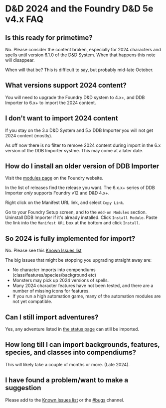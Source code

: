 # D&D 2024 and the Foundry D&D 5e v4.x FAQ

## Is this ready for primetime?

No. Please consider the content broken, especially for 2024 characters and spells until version 6.1.0 of the D&D System.
When that happens this note will disappear.

When will that be? This is difficult to say, but probably mid-late October.

## What versions support 2024 content?

You will need to upgrade the Foundry D&D system to 4.x+, and DDB Importer to 6.x+ to import the 2024 content.

## I don't want to import 2024 content

If you stay on the 3.x D&D System and 5.x DDB Importer you will not get 2024 content (mostly).

As off now there is no filter to remove 2024 content during import in the 6.x version of the DDB Importer systme. This may come at a later date.

## How do I install an older version of DDB Importer

Visit the [modules page](https://foundryvtt.com/packages/ddb-importer/) on the Foundry website.

In the list of releases find the release you want.
The 6.x.x+ series of DDB Importer _only_ supports Foundry v12 and D&D 4.x+.

Right click on the Manifest URL link, and select `Copy Link`.

Go to your Foundry Setup screen, and to the `Add-on Modules` section.
Uninstall DDB Importer if it's already installed.
Click `Install Module`.
Paste the link into the `Manifest URL` box at the bottom and click `Install`.

## So 2024 is fully implemented for import?

No. Please see this [Known Issues list](https://github.com/MrPrimate/ddb-importer/issues/505)

The big issues that might be stopping you upgrading straight away are:

- No character imports into compendiums (class/features/species/background etc)
- Monsters may pick up 2024 versions of spells.
- Many 2024 character features have not been tested, and there are a number of missing icons for features.
- If you run a high automation game, many of the automation modules are not yet compatible.

## Can I still import adventures?

Yes, any adventure listed in [the status page](https://docs.ddb.mrprimate.co.uk/status.html) can still be imported.

## How long till I can import backgrounds, features, species, and classes into compendiums?

This will likely take a couple of months or more. (Late 2024).

## I have found a problem/want to make a suggestion

Please add to the [Known Issues list](https://github.com/MrPrimate/ddb-importer/issues/505) or the [#bugs](https://discord.gg/aUQBCa9bv8) channel.

